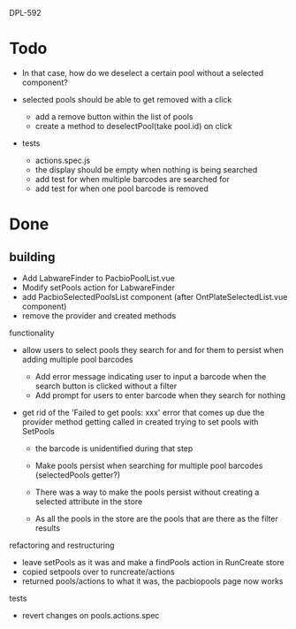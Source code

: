 DPL-592

# Todo


  - In that case, how do we deselect a certain pool without a selected component?

- selected pools should be able to get removed with a click

  - add a remove button within the list of pools
  - create a method to deselectPool(take pool.id) on click

- tests
  - actions.spec.js
  - the display should be empty when nothing is being searched
  - add test for when multiple barcodes are searched for
  - add test for when one pool barcode is removed

# Done

## building

- Add LabwareFinder to PacbioPoolList.vue
- Modify setPools action for LabwareFinder
- add PacbioSelectedPoolsList component (after OntPlateSelectedList.vue component)
- remove the provider and created methods

functionality

- allow users to select pools they search for and for them to persist when adding multiple pool barcodes

  - Add error message indicating user to input a barcode when the search button is clicked without a filter
  - Add prompt for users to enter barcode when they search for nothing

- get rid of the 'Failed to get pools: xxx' error that comes up due the provider method getting called in created trying to set pools with SetPools
  - the barcode is unidentified during that step

  - Make pools persist when searching for multiple pool barcodes (selectedPools getter?)

  - There was a way to make the pools persist without creating a selected attribute in the store
  - As all the pools in the store are the pools that are there as the filter results

refactoring and restructuring

- leave setPools as it was and make a findPools action in RunCreate store
- copied setpools over to runcreate/actions
- returned pools/actions to what it was, the pacbiopools page now works

tests

- revert changes on pools.actions.spec
